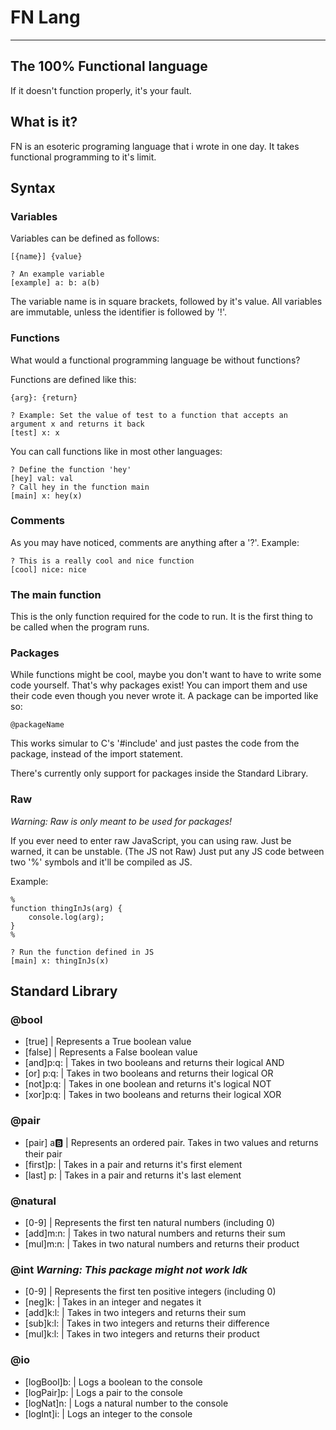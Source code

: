 # FN Lang
---
## The 100% Functional language
If it doesn't function properly, it's your fault.

## What is it?
FN is an esoteric programing language that i wrote in one day.
It takes functional programming to it's limit.

## Syntax
### Variables
Variables can be defined as follows:
```FN
[{name}] {value}

? An example variable
[example] a: b: a(b)
```
The variable name is in square brackets, followed by it's value.
All variables are immutable, unless the identifier is followed by '!'.

### Functions
What would a functional programming language be without functions?

Functions are defined like this:
```FN
{arg}: {return}

? Example: Set the value of test to a function that accepts an argument x and returns it back
[test] x: x
```

You can call functions like in most other languages:
```FN
? Define the function 'hey'
[hey] val: val
? Call hey in the function main
[main] x: hey(x)
```

### Comments
As you may have noticed, comments are anything after a '?'.
Example: 
```FN
? This is a really cool and nice function
[cool] nice: nice
```

### The main function
This is the only function required for the code to run. 
It is the first thing to be called when the program runs.

### Packages
While functions might be cool, maybe you don't want to have to write some code yourself.
That's why packages exist! You can import them and use their code even though you never wrote it.
A package can be imported like so:
```FN
@packageName
```

This works simular to C's '#include' and just pastes the code from the package, instead of the import statement.

There's currently only support for packages inside the Standard Library.

### Raw
_Warning: Raw is only meant to be used for packages!_

If you ever need to enter raw JavaScript, you can using raw. 
Just be warned, it can be unstable. (The JS not Raw)
Just put any JS code between two '%' symbols and it'll be compiled as JS.

Example:
```FN
%
function thingInJs(arg) {
    console.log(arg);
}
%

? Run the function defined in JS
[main] x: thingInJs(x)
```

## Standard Library

### @bool
 - [true]    | Represents a True boolean value
 - [false]   | Represents a False boolean value
 - [and]p:q: | Takes in two booleans and returns their logical AND
 - [or] p:q: | Takes in two booleans and returns their logical OR
 - [not]p:q: | Takes in one boolean and returns it's logical NOT
 - [xor]p:q: | Takes in two booleans and returns their logical XOR

### @pair
 - [pair] a:b: | Represents an ordered pair. Takes in two values and returns their pair
 - [first]p:   | Takes in a pair and returns it's first element
 - [last] p:   | Takes in a pair and returns it's last element

### @natural
 - [0-9]     | Represents the first ten natural numbers (including 0)
 - [add]m:n: | Takes in two natural numbers and returns their sum
 - [mul]m:n: | Takes in two natural numbers and returns their product

### @int _Warning: This package might not work Idk_
 - [0-9]     | Represents the first ten positive integers (including 0)
 - [neg]k:   | Takes in an integer and negates it
 - [add]k:l: | Takes in two integers and returns their sum
 - [sub]k:l: | Takes in two integers and returns their difference
 - [mul]k:l: | Takes in two integers and returns their product

### @io
 - [logBool]b: | Logs a boolean to the console
 - [logPair]p: | Logs a pair to the console
 - [logNat]n:  | Logs a natural number to the console
 - [logInt]i:  | Logs an integer to the console
